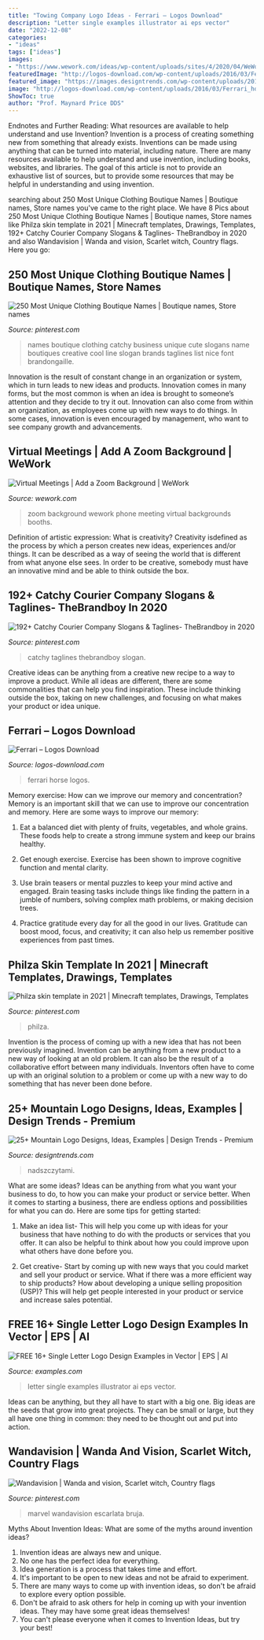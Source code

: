 ```yaml
---
title: "Towing Company Logo Ideas - Ferrari – Logos Download"
description: "Letter single examples illustrator ai eps vector"
date: "2022-12-08"
categories:
- "ideas"
tags: ["ideas"]
images:
- "https://www.wework.com/ideas/wp-content/uploads/sites/4/2020/04/WeWork_BrickPhone-Booth-1250x810.jpg"
featuredImage: "http://logos-download.com/wp-content/uploads/2016/03/Ferrari_horse_logo.jpg"
featured_image: "https://images.designtrends.com/wp-content/uploads/2016/02/16072247/Natural-trees-and-Mountain-Logo.jpg"
image: "http://logos-download.com/wp-content/uploads/2016/03/Ferrari_horse_logo.jpg"
ShowToc: true
author: "Prof. Maynard Price DDS"
---
```



Endnotes and Further Reading: What resources are available to help understand and use Invention?
Invention is a process of creating something new from something that already exists. Inventions can be made using anything that can be turned into material, including nature. There are many resources available to help understand and use invention, including books, websites, and libraries. The goal of this article is not to provide an exhaustive list of sources, but to provide some resources that may be helpful in understanding and using invention.

	

		
searching about 250 Most Unique Clothing Boutique Names | Boutique names, Store names you've came to the right place. We have 8 Pics about 250 Most Unique Clothing Boutique Names | Boutique names, Store names like Philza skin template in 2021 | Minecraft templates, Drawings, Templates, 192+ Catchy Courier Company Slogans &amp; Taglines- TheBrandboy in 2020 and also Wandavision | Wanda and vision, Scarlet witch, Country flags. Here you go:
		
    
## 250 Most Unique Clothing Boutique Names | Boutique Names, Store Names

<img loading=lazy src="https://i.pinimg.com/736x/78/ee/4e/78ee4ed3e6ed5c55a442b02fc8603391--clothing-boutique-names-ideas-boutique-names-catchy.jpg" onerror="this.onerror=null;this.src='https://tse4.mm.bing.net/th?id=OIP.142sZStX6IsVzVJPlZlUAQHaLG&amp;pid=15.1';" alt="250 Most Unique Clothing Boutique Names | Boutique names, Store names">

_Source: pinterest.com_

>names boutique clothing catchy business unique cute slogans name boutiques creative cool line slogan brands taglines list nice font brandongaille. 

	

Innovation is the result of constant change in an organization or system, which in turn leads to new ideas and products. Innovation comes in many forms, but the most common is when an idea is brought to someone’s attention and they decide to try it out. Innovation can also come from within an organization, as employees come up with new ways to do things. In some cases, innovation is even encouraged by management, who want to see company growth and advancements.

    
## Virtual Meetings | Add A Zoom Background | WeWork

<img loading=lazy src="https://www.wework.com/ideas/wp-content/uploads/sites/4/2020/04/WeWork_BrickPhone-Booth-1250x810.jpg" onerror="this.onerror=null;this.src='https://tse2.mm.bing.net/th?id=OIP.cwuvkS6k8fpSM8YYxIl74wHaEz&amp;pid=15.1';" alt="Virtual Meetings | Add a Zoom Background | WeWork">

_Source: wework.com_

>zoom background wework phone meeting virtual backgrounds booths. 

	

Definition of artistic expression: What is creativity?
Creativity isdefined as the process by which a person creates new ideas, experiences and/or things. It can be described as a way of seeing the world that is different from what anyone else sees. In order to be creative, somebody must have an innovative mind and be able to think outside the box.

    
## 192+ Catchy Courier Company Slogans &amp; Taglines- TheBrandboy In 2020

<img loading=lazy src="https://i.pinimg.com/736x/fb/15/99/fb1599dd0345256118cc61a32dc6365d.jpg" onerror="this.onerror=null;this.src='https://tse2.mm.bing.net/th?id=OIP.w7ZMAx8_6BhbHK736awd4AHaLH&amp;pid=15.1';" alt="192+ Catchy Courier Company Slogans &amp; Taglines- TheBrandboy in 2020">

_Source: pinterest.com_

>catchy taglines thebrandboy slogan. 

	

Creative ideas can be anything from a creative new recipe to a way to improve a product. While all ideas are different, there are some commonalities that can help you find inspiration. These include thinking outside the box, taking on new challenges, and focusing on what makes your product or idea unique.

    
## Ferrari – Logos Download

<img loading=lazy src="http://logos-download.com/wp-content/uploads/2016/03/Ferrari_horse_logo.jpg" onerror="this.onerror=null;this.src='https://tse4.mm.bing.net/th?id=OIP.x0DpVrjpY4YejlW1111tTAHaE7&amp;pid=15.1';" alt="Ferrari – Logos Download">

_Source: logos-download.com_

>ferrari horse logos. 

	

Memory exercise: How can we improve our memory and concentration?
Memory is an important skill that we can use to improve our concentration and memory. Here are some ways to improve our memory:
1. Eat a balanced diet with plenty of fruits, vegetables, and whole grains. These foods help to create a strong immune system and keep our brains healthy.

2. Get enough exercise. Exercise has been shown to improve cognitive function and mental clarity.

3. Use brain teasers or mental puzzles to keep your mind active and engaged. Brain teasing tasks include things like finding the pattern in a jumble of numbers, solving complex math problems, or making decision trees.

4. Practice gratitude every day for all the good in our lives. Gratitude can boost mood, focus, and creativity; it can also help us remember positive experiences from past times.

    
## Philza Skin Template In 2021 | Minecraft Templates, Drawings, Templates

<img loading=lazy src="https://i.pinimg.com/736x/2c/48/85/2c4885fb01ad819a6627be7c327cccc6.jpg" onerror="this.onerror=null;this.src='https://tse1.mm.bing.net/th?id=OIP.7KnkqOAfUwzef6b-afNHnwAAAA&amp;pid=15.1';" alt="Philza skin template in 2021 | Minecraft templates, Drawings, Templates">

_Source: pinterest.com_

>philza. 

	

Invention is the process of coming up with a new idea that has not been previously imagined. Invention can be anything from a new product to a new way of looking at an old problem. It can also be the result of a collaborative effort between many individuals. Inventors often have to come up with an original solution to a problem or come up with a new way to do something that has never been done before.

    
## 25+ Mountain Logo Designs, Ideas, Examples | Design Trends - Premium

<img loading=lazy src="https://images.designtrends.com/wp-content/uploads/2016/02/16072247/Natural-trees-and-Mountain-Logo.jpg" onerror="this.onerror=null;this.src='https://tse3.mm.bing.net/th?id=OIP.2ONXqbGY7i4PKTsh65S98wHaHK&amp;pid=15.1';" alt="25+ Mountain Logo Designs, Ideas, Examples | Design Trends - Premium">

_Source: designtrends.com_

>nadszczytami. 

	

What are some ideas?
Ideas can be anything from what you want your business to do, to how you can make your product or service better. When it comes to starting a business, there are endless options and possibilities for what you can do. Here are some tips for getting started: 
1. Make an idea list- This will help you come up with ideas for your business that have nothing to do with the products or services that you offer. It can also be helpful to think about how you could improve upon what others have done before you.

2. Get creative- Start by coming up with new ways that you could market and sell your product or service. What if there was a more efficient way to ship products? How about developing a unique selling proposition (USP)? This will help get people interested in your product or service and increase sales potential. 


    
## FREE 16+ Single Letter Logo Design Examples In Vector | EPS | AI

<img loading=lazy src="https://images.examples.com/wp-content/uploads/2017/09/k-e1505204630297.jpg" onerror="this.onerror=null;this.src='https://tse1.mm.bing.net/th?id=OIP.oiZVanbahZ3TRHuQa1JsPAHaFh&amp;pid=15.1';" alt="FREE 16+ Single Letter Logo Design Examples in Vector | EPS | AI">

_Source: examples.com_

>letter single examples illustrator ai eps vector. 

	

Ideas can be anything, but they all have to start with a big one. Big ideas are the seeds that grow into great projects. They can be small or large, but they all have one thing in common: they need to be thought out and put into action.

    
## Wandavision | Wanda And Vision, Scarlet Witch, Country Flags

<img loading=lazy src="https://i.pinimg.com/736x/bd/6d/cc/bd6dcca9095c0e44ea4da7485b9faf63.jpg" onerror="this.onerror=null;this.src='https://tse2.mm.bing.net/th?id=OIP.J-r9nEWPaLksGsVG0JwXawHaLc&amp;pid=15.1';" alt="Wandavision | Wanda and vision, Scarlet witch, Country flags">

_Source: pinterest.com_

>marvel wandavision escarlata bruja. 

	

Myths About Invention Ideas: What are some of the myths around invention ideas?
1. Invention ideas are always new and unique.
2. No one has the perfect idea for everything.
3. Idea generation is a process that takes time and effort.
4. It's important to be open to new ideas and not be afraid to experiment.
5. There are many ways to come up with invention ideas, so don't be afraid to explore every option possible.
6. Don't be afraid to ask others for help in coming up with your invention ideas. They may have some great ideas themselves!
7. You can't please everyone when it comes to Invention Ideas, but try your best!


